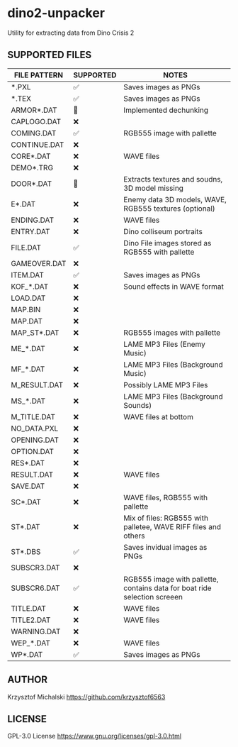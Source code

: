 # dino2-unpacker
Utility for extracting data from Dino Crisis 2


## SUPPORTED FILES

| FILE PATTERN | SUPPORTED | NOTES                                                                     |
| ------------ | --------- | ------------------------------------------------------------------------- |
| *.PXL        | ✅         | Saves images as PNGs                                                      |
| *.TEX        | ✅         | Saves images as PNGs                                                      |
| ARMOR*.DAT   | 🔨         | Implemented dechunking                                                    |
| CAPLOGO.DAT  | ❌         |                                                                           |
| COMING.DAT   | ✅         | RGB555 image with pallette                                                |
| CONTINUE.DAT | ❌         |                                                                           |
| CORE*.DAT    | ❌         | WAVE files                                                                |
| DEMO*.TRG    | ❌         |                                                                           |
| DOOR*.DAT    | 🔨         | Extracts textures and soudns, 3D model missing                            |
| E*.DAT       | ❌         | Enemy data 3D models, WAVE, RGB555 textures (optional)                    |
| ENDING.DAT   | ❌         | WAVE files                                                                |
| ENTRY.DAT    | ❌         | Dino colliseum portraits                                                  |
| FILE.DAT     | ✅         | Dino File images stored as RGB555 with pallette                           |
| GAMEOVER.DAT | ❌         |                                                                           |
| ITEM.DAT     | ✅         | Saves images as PNGs                                                      |
| KOF_*.DAT    | ❌         | Sound effects in WAVE format                                              |
| LOAD.DAT     | ❌         |                                                                           |
| MAP.BIN      | ❌         |                                                                           |
| MAP.DAT      | ❌         |                                                                           |
| MAP_ST*.DAT  | ❌         | RGB555 images with pallette                                               |
| ME_*.DAT     | ❌         | LAME MP3 Files (Enemy Music)                                              |
| MF_*.DAT     | ❌         | LAME MP3 Files (Background Music)                                         |
| M_RESULT.DAT | ❌         | Possibly LAME MP3 Files                                                   |
| MS_*.DAT     | ❌         | LAME MP3 Files (Background Sounds)                                        |
| M_TITLE.DAT  | ❌         | WAVE files at bottom                                                      |
| NO_DATA.PXL  | ❌         |                                                                           |
| OPENING.DAT  | ❌         |                                                                           |
| OPTION.DAT   | ❌         |                                                                           |
| RES*.DAT     | ❌         |                                                                           |
| RESULT.DAT   | ❌         | WAVE files                                                                |
| SAVE.DAT     | ❌         |                                                                           |
| SC*.DAT      | ❌         | WAVE files, RGB555 with pallette                                          |
| ST*.DAT      | ❌         | Mix of files: RGB555 with palletee, WAVE RIFF files and others            |
| ST*.DBS      | ✅         | Saves invidual images as PNGs                                             |
| SUBSCR3.DAT  | ❌         |                                                                           |
| SUBSCR6.DAT  | ✅         | RGB555 image with pallette, contains data for boat ride selection screeen |
| TITLE.DAT    | ❌         | WAVE files                                                                |
| TITLE2.DAT   | ❌         | WAVE files                                                                |
| WARNING.DAT  | ❌         |                                                                           |
| WEP_*.DAT    | ❌         | WAVE files                                                                |
| WP*.DAT      | ✅         | Saves images as PNGs                                                      |

## AUTHOR
Krzysztof Michalski
https://github.com/krzysztof6563

## LICENSE
GPL-3.0 License
https://www.gnu.org/licenses/gpl-3.0.html